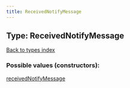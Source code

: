 ```yaml
---
title: ReceivedNotifyMessage
---
```

## Type: ReceivedNotifyMessage  
[Back to types index](index.md)



### Possible values (constructors):

[receivedNotifyMessage](../constructors/receivedNotifyMessage.md)  


